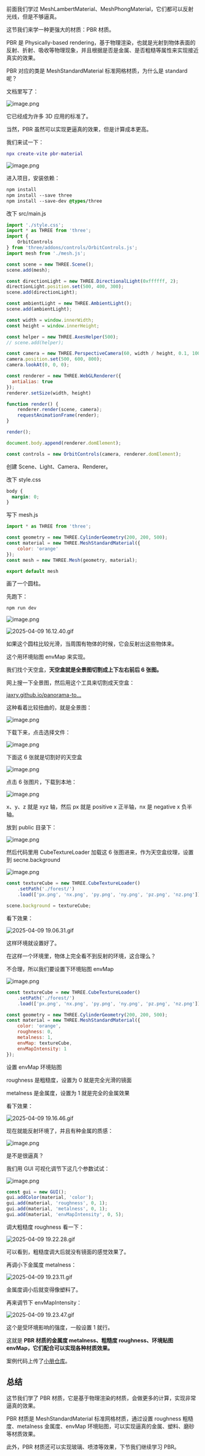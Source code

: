 前面我们学过 MeshLambertMaterial、MeshPhongMaterial，它们都可以反射光线，但是不够逼真。

这节我们来学一种更强大的材质：PBR 材质。

PBR 是 Physically-based rendering，基于物理渲染，也就是光射到物体表面的反射、折射、吸收等物理现象，并且根据是否是金属、是否粗糙等属性来实现接近真实的效果。

PBR 对应的类是 MeshStandardMaterial 标准网格材质，为什么是 standard 呢？

文档里写了：

![image.png](https://p3-juejin.byteimg.com/tos-cn-i-k3u1fbpfcp/223d8118c5e44432b57b71ef84e5abc7~tplv-k3u1fbpfcp-jj-mark:1600:0:0:0:q75.jpg#?w=1574&h=674&s=192019&e=png&b=fefefe)

它已经成为许多 3D 应用的标准了。

当然，PBR 虽然可以实现更逼真的效果，但是计算成本更高。

我们来试一下：

```lua
npx create-vite pbr-material
```

![image.png](https://p9-juejin.byteimg.com/tos-cn-i-k3u1fbpfcp/63d9a8881caf4a6aa1faeed4bcb8eb57~tplv-k3u1fbpfcp-jj-mark:1600:0:0:0:q75.jpg#?w=822&h=536&s=74257&e=png&b=000000)

进入项目，安装依赖：

```css
npm install
npm install --save three
npm install --save-dev @types/three
```

改下 src/main.js

```javascript
import './style.css';
import * as THREE from 'three';
import {
    OrbitControls
} from 'three/addons/controls/OrbitControls.js';
import mesh from './mesh.js';

const scene = new THREE.Scene();
scene.add(mesh);

const directionLight = new THREE.DirectionalLight(0xffffff, 2);
directionLight.position.set(500, 400, 300);
scene.add(directionLight);

const ambientLight = new THREE.AmbientLight();
scene.add(ambientLight);

const width = window.innerWidth;
const height = window.innerHeight;

const helper = new THREE.AxesHelper(500);
// scene.add(helper);

const camera = new THREE.PerspectiveCamera(60, width / height, 0.1, 10000);
camera.position.set(500, 600, 800);
camera.lookAt(0, 0, 0);

const renderer = new THREE.WebGLRenderer({
  antialias: true
});
renderer.setSize(width, height)

function render() {
    renderer.render(scene, camera);
    requestAnimationFrame(render);
}

render();

document.body.append(renderer.domElement);

const controls = new OrbitControls(camera, renderer.domElement);
```

创建 Scene、Light、Camera、Renderer。

改下 style.css

```css
body {
  margin: 0;
}
```

写下 mesh.js

```javascript
import * as THREE from 'three';

const geometry = new THREE.CylinderGeometry(200, 200, 500);
const material = new THREE.MeshStandardMaterial({
    color: 'orange'
});
const mesh = new THREE.Mesh(geometry, material);

export default mesh
```

画了一个圆柱。

先跑下：

```arduino
npm run dev
```

![image.png](https://p9-juejin.byteimg.com/tos-cn-i-k3u1fbpfcp/2a0e29b0522342a58834271a7b674492~tplv-k3u1fbpfcp-jj-mark:1600:0:0:0:q75.jpg#?w=1056&h=384&s=51989&e=png&b=181818)

![2025-04-09 16.12.40.gif](https://p6-juejin.byteimg.com/tos-cn-i-k3u1fbpfcp/fc3135edd3474cacbedcd202f4f6f792~tplv-k3u1fbpfcp-jj-mark:1600:0:0:0:q75.gif#?w=2066&h=1462&s=1216295&e=gif&f=34&b=000000)

如果这个圆柱比较光滑，当周围有物体的时候，它会反射出这些物体来。

这个用环境贴图 envMap 来实现。

我们找个天空盒，**天空盒就是全景图切割成上下左右前后 6 张图。**

网上搜一下全景图，然后用这个工具来切割成天空盒：

[jaxry.github.io/panorama-to…](https://jaxry.github.io/panorama-to-cubemap/)

这种看着比较扭曲的，就是全景图：

![image.png](https://p3-juejin.byteimg.com/tos-cn-i-k3u1fbpfcp/92c083bdc615441aa4c1f87d4f3918eb~tplv-k3u1fbpfcp-jj-mark:1600:0:0:0:q75.jpg#?w=2314&h=1362&s=3912620&e=png&b=faf7f7)

下载下来，点击选择文件：

![image.png](https://p6-juejin.byteimg.com/tos-cn-i-k3u1fbpfcp/2b5beec12c614a04a0f279bb5521c892~tplv-k3u1fbpfcp-jj-mark:1600:0:0:0:q75.jpg#?w=1368&h=694&s=103667&e=png&b=fefefe)

下面这 6 张就是切割好的天空盒

![image.png](https://p3-juejin.byteimg.com/tos-cn-i-k3u1fbpfcp/9ad2bc2c37254937af76b4b068ff86da~tplv-k3u1fbpfcp-jj-mark:1600:0:0:0:q75.jpg#?w=1816&h=1376&s=1791855&e=png&b=f4f4f4)

点击 6 张图片，下载到本地：

![image.png](https://p1-juejin.byteimg.com/tos-cn-i-k3u1fbpfcp/4a50aebbfef24efab252cd09a99b747e~tplv-k3u1fbpfcp-jj-mark:1600:0:0:0:q75.jpg#?w=826&h=936&s=262455&e=png&b=fcfcfc)

x、y、z 就是 xyz 轴，然后 px 就是 positive x 正半轴，nx 是 negative x 负半轴。

放到 public 目录下：

![image.png](https://p9-juejin.byteimg.com/tos-cn-i-k3u1fbpfcp/8936092198d9473a84ef7ec5d3359503~tplv-k3u1fbpfcp-jj-mark:1600:0:0:0:q75.jpg#?w=578&h=788&s=57619&e=png&b=1a1a1a)

然后代码里用 CubeTextureLoader 加载这 6 张图进来，作为天空盒纹理，设置到 secne.background

![image.png](https://p6-juejin.byteimg.com/tos-cn-i-k3u1fbpfcp/d077ec511c5545cabca27e441beb0883~tplv-k3u1fbpfcp-jj-mark:1600:0:0:0:q75.jpg#?w=1882&h=558&s=110415&e=png&b=1f1f1f)

```javascript
const textureCube = new THREE.CubeTextureLoader()
    .setPath('./forest/')
    .load(['px.png', 'nx.png', 'py.png', 'ny.png', 'pz.png', 'nz.png']);

scene.background = textureCube;
```

看下效果：

![2025-04-09 19.06.31.gif](https://p1-juejin.byteimg.com/tos-cn-i-k3u1fbpfcp/00f724c95f744f0088b440b7c9d3d075~tplv-k3u1fbpfcp-jj-mark:1600:0:0:0:q75.gif#?w=2260&h=1468&s=18275691&e=gif&f=30&b=392e0b)

这样环境就设置好了。

在这样一个环境里，物体上完全看不到反射的环境，这合理么？

不合理，所以我们要设置下环境贴图 envMap

![image.png](https://p3-juejin.byteimg.com/tos-cn-i-k3u1fbpfcp/fe1d8b434b85492f8621d271d089c25d~tplv-k3u1fbpfcp-jj-mark:1600:0:0:0:q75.jpg#?w=1556&h=818&s=167894&e=png&b=212121)

```javascript
const textureCube = new THREE.CubeTextureLoader()
    .setPath('./forest/')
    .load(['px.png', 'nx.png', 'py.png', 'ny.png', 'pz.png', 'nz.png']);

const geometry = new THREE.CylinderGeometry(200, 200, 500);
const material = new THREE.MeshStandardMaterial({
    color: 'orange',
    roughness: 0,
    metalness: 1,
    envMap: textureCube,
    envMapIntensity: 1
});
```

设置 envMap 环境贴图

roughness 是粗糙度，设置为 0 就是完全光滑的镜面

metalness 是金属度，设置为 1 就是完全的金属效果

看下效果：

![2025-04-09 19.16.46.gif](https://p6-juejin.byteimg.com/tos-cn-i-k3u1fbpfcp/06848cb2170c41a4828d0396ace848ee~tplv-k3u1fbpfcp-jj-mark:1600:0:0:0:q75.gif#?w=2260&h=1468&s=18856073&e=gif&f=27&b=332b09)

现在就能反射环境了，并且有种金属的质感：

![image.png](https://p3-juejin.byteimg.com/tos-cn-i-k3u1fbpfcp/eddccab60a894d1c81679bcd577ce110~tplv-k3u1fbpfcp-jj-mark:1600:0:0:0:q75.jpg#?w=1724&h=1202&s=2533643&e=png&b=3a3b16)

是不是很逼真？

我们用 GUI 可视化调节下这几个参数试试：

![image.png](https://p1-juejin.byteimg.com/tos-cn-i-k3u1fbpfcp/b792528b2dfd45308d64e6b8f79cef02~tplv-k3u1fbpfcp-jj-mark:1600:0:0:0:q75.jpg#?w=1396&h=660&s=131749&e=png&b=1f1f1f)

```javascript
const gui = new GUI();
gui.addColor(material, 'color');
gui.add(material, 'roughness', 0, 1);
gui.add(material, 'metalness', 0, 1);
gui.add(material, 'envMapIntensity', 0, 5);
```

调大粗糙度 roughness 看一下：

![2025-04-09 19.22.28.gif](https://p6-juejin.byteimg.com/tos-cn-i-k3u1fbpfcp/9443da64578246f9b53dbda0a2f2ab4f~tplv-k3u1fbpfcp-jj-mark:1600:0:0:0:q75.gif#?w=2260&h=1468&s=2112642&e=gif&f=39&b=382d09)

可以看到，粗糙度调大后就没有镜面的感觉效果了。

再调小下金属度 metalness：

![2025-04-09 19.23.11.gif](https://p9-juejin.byteimg.com/tos-cn-i-k3u1fbpfcp/4be4da985e0f46eab8e7795ef46f5360~tplv-k3u1fbpfcp-jj-mark:1600:0:0:0:q75.gif#?w=2260&h=1468&s=3045459&e=gif&f=58&b=352a08)

金属度调小后就变得像塑料了。

再来调节下 envMapIntensity：

![2025-04-09 19.23.47.gif](https://p9-juejin.byteimg.com/tos-cn-i-k3u1fbpfcp/6af7399dd29648188ff5113e63831aa9~tplv-k3u1fbpfcp-jj-mark:1600:0:0:0:q75.gif#?w=2260&h=1468&s=3285611&e=gif&f=42&b=342907)

这个是受环境影响的强度，一般设置 1 就行。

这就是 **PBR 材质的金属度 metalness、粗糙度 roughness、环境贴图 envMap，它们配合可以实现各种材质效果。**

案例代码上传了[小册仓库](https://github.com/QuarkGluonPlasma/threejs-course-code/tree/main/pbr-material)。

## 总结

这节我们学了 PBR 材质，它是基于物理渲染的材质，会做更多的计算，实现非常逼真的效果。

PBR 材质是 MeshStandardMaterial 标准网格材质，通过设置 roughness 粗糙度、metalness 金属度、envMap 环境贴图，可以实现逼真的金属、塑料、磨砂等材质效果。

此外，PBR 材质还可以实现玻璃、喷漆等效果，下节我们继续学习 PBR。
